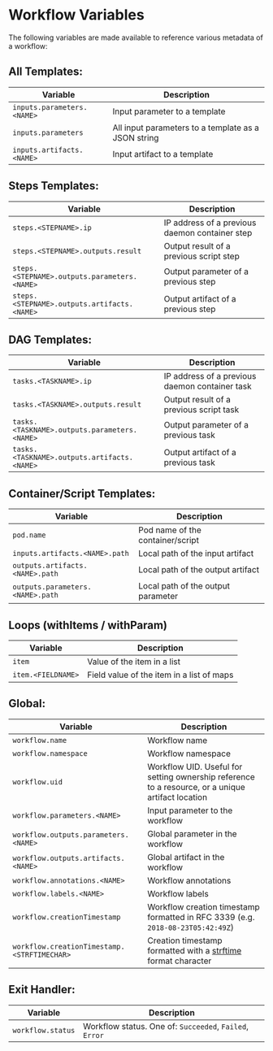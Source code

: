 # Workflow Variables

The following variables are made available to reference various metadata of a workflow:

## All Templates:
| Variable | Description|
|----------|------------|
| `inputs.parameters.<NAME>`| Input parameter to a template |
| `inputs.parameters`| All input parameters to a template as a JSON string |
| `inputs.artifacts.<NAME>` | Input artifact to a template |

## Steps Templates:
| Variable | Description|
|----------|------------|
| `steps.<STEPNAME>.ip` | IP address of a previous daemon container step |
| `steps.<STEPNAME>.outputs.result` | Output result of a previous script step |
| `steps.<STEPNAME>.outputs.parameters.<NAME>` | Output parameter of a previous step |
| `steps.<STEPNAME>.outputs.artifacts.<NAME>` | Output artifact of a previous step |

## DAG Templates:
| Variable | Description|
|----------|------------|
| `tasks.<TASKNAME>.ip` | IP address of a previous daemon container task |
| `tasks.<TASKNAME>.outputs.result` | Output result of a previous script task |
| `tasks.<TASKNAME>.outputs.parameters.<NAME>` | Output parameter of a previous task |
| `tasks.<TASKNAME>.outputs.artifacts.<NAME>` | Output artifact of a previous task |

## Container/Script Templates:
| Variable | Description|
|----------|------------|
| `pod.name` | Pod name of the container/script |
| `inputs.artifacts.<NAME>.path` | Local path of the input artifact |
| `outputs.artifacts.<NAME>.path` | Local path of the output artifact |
| `outputs.parameters.<NAME>.path` | Local path of the output parameter |

## Loops (withItems / withParam)
| Variable | Description|
|----------|------------|
| `item` | Value of the item in a list |
| `item.<FIELDNAME>` | Field value of the item in a list of maps |

## Global:
| Variable | Description|
|----------|------------|
| `workflow.name` | Workflow name |
| `workflow.namespace` | Workflow namespace |
| `workflow.uid` | Workflow UID. Useful for setting ownership reference to a resource, or a unique artifact location |
| `workflow.parameters.<NAME>` | Input parameter to the workflow |
| `workflow.outputs.parameters.<NAME>` | Global parameter in the workflow |
| `workflow.outputs.artifacts.<NAME>` | Global artifact in the workflow |
| `workflow.annotations.<NAME>` | Workflow annotations |
| `workflow.labels.<NAME>` | Workflow labels |
| `workflow.creationTimestamp` | Workflow creation timestamp formatted in RFC 3339  (e.g. `2018-08-23T05:42:49Z`) |
| `workflow.creationTimestamp.<STRFTIMECHAR>` | Creation timestamp formatted with a [strftime](http://strftime.org) format character |


## Exit Handler:
| Variable | Description|
|----------|------------|
| `workflow.status` | Workflow status. One of: `Succeeded`, `Failed`, `Error` |
